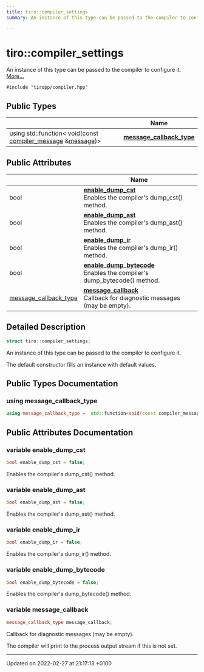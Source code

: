 ```yaml
---
title: tiro::compiler_settings
summary: An instance of this type can be passed to the compiler to configure it. 

---
```


# tiro::compiler_settings



An instance of this type can be passed to the compiler to configure it.  [More...](#detailed-description)


`#include "tiropp/compiler.hpp"`

## Public Types

|                | Name           |
| -------------- | -------------- |
| using std::function&lt; void(const [compiler&#95;message](/docs/api/classes/structtiro&#95;1&#95;1compiler&#95;&#95;message) &[message](/docs/api/namespaces/namespacetiro#function-message))&gt; | **[message_callback_type](/docs/api/classes/structtiro_1_1compiler__settings#using-message-callback-type)**  |

## Public Attributes

|                | Name           |
| -------------- | -------------- |
| bool | **[enable_dump_cst](/docs/api/classes/structtiro_1_1compiler__settings#variable-enable-dump-cst)** <br>Enables the compiler's dump_cst() method.  |
| bool | **[enable_dump_ast](/docs/api/classes/structtiro_1_1compiler__settings#variable-enable-dump-ast)** <br>Enables the compiler's dump_ast() method.  |
| bool | **[enable_dump_ir](/docs/api/classes/structtiro_1_1compiler__settings#variable-enable-dump-ir)** <br>Enables the compiler's dump_ir() method.  |
| bool | **[enable_dump_bytecode](/docs/api/classes/structtiro_1_1compiler__settings#variable-enable-dump-bytecode)** <br>Enables the compiler's dump_bytecode() method.  |
| [message&#95;callback&#95;type](/docs/api/classes/structtiro&#95;1&#95;1compiler&#95;&#95;settings#using-message-callback-type) | **[message_callback](/docs/api/classes/structtiro_1_1compiler__settings#variable-message-callback)** <br>Callback for diagnostic messages (may be empty).  |

## Detailed Description

```cpp
struct tiro::compiler_settings;
```

An instance of this type can be passed to the compiler to configure it. 

The default constructor fills an instance with default values. 

## Public Types Documentation

### using message_callback_type

```cpp
using message_callback_type =  std::function<void(const compiler_message& message)>;
```


## Public Attributes Documentation

### variable enable_dump_cst

```cpp
bool enable_dump_cst = false;
```

Enables the compiler's dump_cst() method. 

### variable enable_dump_ast

```cpp
bool enable_dump_ast = false;
```

Enables the compiler's dump_ast() method. 

### variable enable_dump_ir

```cpp
bool enable_dump_ir = false;
```

Enables the compiler's dump_ir() method. 

### variable enable_dump_bytecode

```cpp
bool enable_dump_bytecode = false;
```

Enables the compiler's dump_bytecode() method. 

### variable message_callback

```cpp
message_callback_type message_callback;
```

Callback for diagnostic messages (may be empty). 

The compiler will print to the process output stream if this is not set. 


-------------------------------

Updated on 2022-02-27 at 21:17:13 +0100